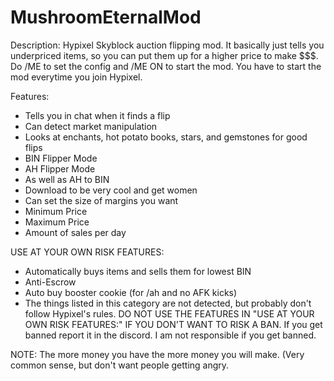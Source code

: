 # MushroomEternalMod
Description:
Hypixel Skyblock auction flipping mod. It basically just tells you underpriced items, so you can put them up for a higher price to make $$$. Do /ME to set the config and /ME ON to start the mod. You have to start the mod everytime you join Hypixel.

Features:
- Tells you in chat when it finds a flip
- Can detect market manipulation
- Looks at enchants, hot potato books, stars, and gemstones for good flips
- BIN Flipper Mode
- AH Flipper Mode
- As well as AH to BIN
- Download to be very cool and get women
- Can set the size of margins you want
- Minimum Price
- Maximum Price
- Amount of sales per day

USE AT YOUR OWN RISK FEATURES:
- Automatically buys items and sells them for lowest BIN
- Anti-Escrow
- Auto buy booster cookie (for /ah and no AFK kicks)
- The things listed in this category are not detected, but probably don't follow Hypixel's rules. DO NOT USE THE FEATURES IN "USE AT YOUR OWN RISK FEATURES:" IF YOU DON'T WANT TO RISK A BAN. If you get banned report it in the discord. I am not responsible if you get banned.

NOTE: The more money you have the more money you will make. (Very common sense, but don't want people getting angry.
